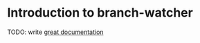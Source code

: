 # Introduction to branch-watcher

TODO: write [great documentation](http://jacobian.org/writing/what-to-write/)
